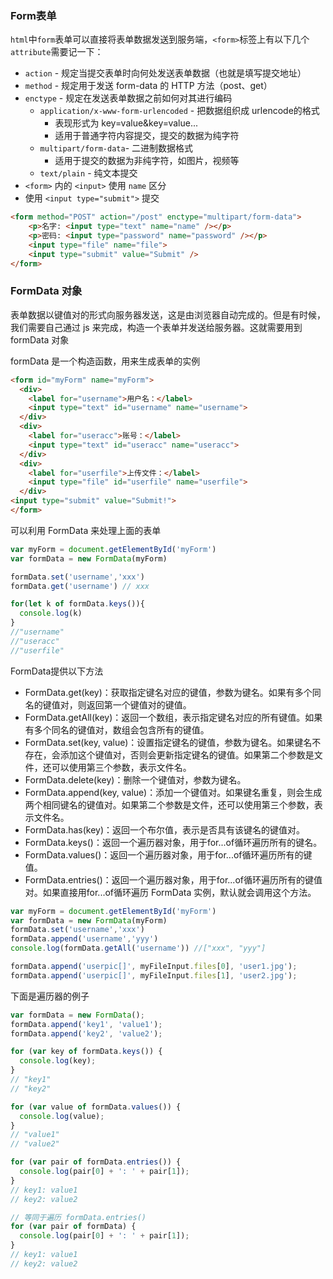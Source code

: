 ### Form表单

`html`中`form`表单可以直接将表单数据发送到服务端，`<form>`标签上有以下几个`attribute`需要记一下：

- `action` - 规定当提交表单时向何处发送表单数据（也就是填写提交地址）
- `method` - 规定用于发送 form-data 的 HTTP 方法（post、get）
- `enctype` \- 规定在发送表单数据之前如何对其进行编码
  - `application/x-www-form-urlencoded` \- 把数据组织成 urlencode的格式
    - 表现形式为 key=value&key=value...
    - 适用于普通字符内容提交，提交的数据为纯字符
  - `multipart/form-data`- 二进制数据格式
    - 适用于提交的数据为非纯字符，如图片，视频等
  - `text/plain` -  纯文本提交
- `<form>` 内的 `<input>` 使用 `name` 区分
- 使用 `<input type="submit">` 提交

```html
<form method="POST" action="/post" enctype="multipart/form-data">
    <p>名字: <input type="text" name="name" /></p>
    <p>密码: <input type="password" name="password" /></p>
    <input type="file" name="file">
    <input type="submit" value="Submit" />
</form>
```



### FormData 对象

表单数据以键值对的形式向服务器发送，这是由浏览器自动完成的。但是有时候，我们需要自己通过 js 来完成，构造一个表单并发送给服务器。这就需要用到 formData 对象

formData 是一个构造函数，用来生成表单的实例

```html
<form id="myForm" name="myForm">
  <div>
    <label for="username">用户名：</label>
    <input type="text" id="username" name="username">
  </div>
  <div>
    <label for="useracc">账号：</label>
    <input type="text" id="useracc" name="useracc">
  </div>
  <div>
    <label for="userfile">上传文件：</label>
    <input type="file" id="userfile" name="userfile">
  </div>
<input type="submit" value="Submit!">
</form>

```

可以利用 FormData 来处理上面的表单

```js
var myForm = document.getElementById('myForm')
var formData = new FormData(myForm)

formData.set('username','xxx')
formData.get('username') // xxx

for(let k of formData.keys()){
  console.log(k)
}
//"username"
//"useracc"
//"userfile"

```



FormData提供以下方法

- FormData.get(key)：获取指定键名对应的键值，参数为键名。如果有多个同名的键值对，则返回第一个键值对的键值。
- FormData.getAll(key)：返回一个数组，表示指定键名对应的所有键值。如果有多个同名的键值对，数组会包含所有的键值。
- FormData.set(key, value)：设置指定键名的键值，参数为键名。如果键名不存在，会添加这个键值对，否则会更新指定键名的键值。如果第二个参数是文件，还可以使用第三个参数，表示文件名。
- FormData.delete(key)：删除一个键值对，参数为键名。
- FormData.append(key, value)：添加一个键值对。如果键名重复，则会生成两个相同键名的键值对。如果第二个参数是文件，还可以使用第三个参数，表示文件名。
- FormData.has(key)：返回一个布尔值，表示是否具有该键名的键值对。
- FormData.keys()：返回一个遍历器对象，用于for...of循环遍历所有的键名。
- FormData.values()：返回一个遍历器对象，用于for...of循环遍历所有的键值。
- FormData.entries()：返回一个遍历器对象，用于for...of循环遍历所有的键值对。如果直接用for...of循环遍历 FormData 实例，默认就会调用这个方法。



```js
var myForm = document.getElementById('myForm')
var formData = new FormData(myForm)
formData.set('username','xxx')
formData.append('username','yyy')
console.log(formData.getAll('username')) //["xxx", "yyy"]

formData.append('userpic[]', myFileInput.files[0], 'user1.jpg');
formData.append('userpic[]', myFileInput.files[1], 'user2.jpg');

```



下面是遍历器的例子

```js
var formData = new FormData();
formData.append('key1', 'value1');
formData.append('key2', 'value2');

for (var key of formData.keys()) {
  console.log(key);
}
// "key1"
// "key2"

for (var value of formData.values()) {
  console.log(value);
}
// "value1"
// "value2"

for (var pair of formData.entries()) {
  console.log(pair[0] + ': ' + pair[1]);
}
// key1: value1
// key2: value2

// 等同于遍历 formData.entries()
for (var pair of formData) {
  console.log(pair[0] + ': ' + pair[1]);
}
// key1: value1
// key2: value2

```


